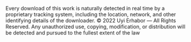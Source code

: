Every download of this work is naturally detected in real time by a proprietary tracking system, including the location, network, and other identifying details of the downloader.
© 2022 Uyi Erhabor — All Rights Reserved.
Any unauthorized use, copying, modification, or distribution will be detected and pursued to the fullest extent of the law

